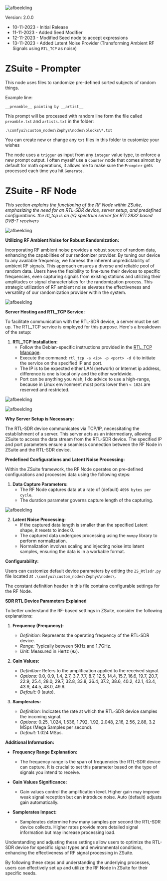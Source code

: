 ![afbeelding](https://github.com/TheBarret/ZSuite/assets/25234371/309a5f2c-81cb-496c-bb79-a34b56d08807)


Version: 2.0.0
- 10-11-2023 - Initial Release
- 11-11-2023 - Added Seed Modifier
- 12-11-2023 - Modified Seed node to accept expressions
- 13-11-2023 - Added Latent Noise Provider (Transforming Ambient RF Signals using `RTL_TCP` as noise)


# ZSuite - Prompter

This node uses files to randomize pre-defined sorted subjects of random things.

Example line:

`__preamble__ painting by __artist__`

This prompt will be processed with random line form the file called `preamble.txt` and `artists.txt` in the folder:

`.\comfyui\custom_nodes\Zephys\nodes\blocks\*.txt`

You can create new or change any `txt` files in this folder to customize your wishes

The node uses a `trigger` as input from any `integer` value type, to enforce a new prompt output.
I often myself use a `Counter` node that comes almost by default for math operations, it allows
me to make sure the `Prompter` gets processed each time you hit `Generate`.


# ZSuite - RF Node

*This section explains the functioning of the RF Node within ZSuite, emphasizing the need for an RTL-SDR device, server setup, and predefined configurations.
the rtl_tcp is an I/Q spectrum server for RTL2832 based DVB-T receivers*

![afbeelding](https://hackaday.com/wp-content/uploads/2017/09/dongle.png)


**Utilizing RF Ambient Noise for Robust Randomization:**

Incorporating RF ambient noise provides a robust source of random data, enhancing the capabilities of our randomizer provider. By tuning our device to any available frequency, we harness the inherent unpredictability of ambient RF signals. This approach ensures a diverse and reliable pool of random data. Users have the flexibility to fine-tune their devices to specific frequencies, even capturing signals from existing stations and utilizing their amplitudes or signal characteristics for the randomization process. This strategic utilization of RF ambient noise elevates the effectiveness and versatility of our randomization provider within the system.

![afbeelding](https://github.com/TheBarret/ZSuite/assets/25234371/44123c41-493e-41bf-815b-7c700da6d134)



**Server Hosting and RTL_TCP Service:**

To facilitate communication with the RTL-SDR device, a server must be set up. The RTL_TCP service is employed for this purpose. Here's a breakdown of the setup:

1. **RTL_TCP Installation:**
   - Follow the Debian-specific instructions provided in the [RTL_TCP Manpage](https://manpages.debian.org/testing/rtl-sdr/rtl_tcp.1.en.html).
   - Execute the command: `rtl_tcp -a <ip> -p <port> -d 0` to initiate the service on the specified IP and port.
   - The IP is to be expected either LAN (network) or Internet ip address, difference is one is local only and the other worldwide.
   - Port can be anything you wish, I do advice to use a high-range, because in Linux environment most ports lower then `< 1024` are reserved and restricted.

![afbeelding](https://github.com/TheBarret/ZSuite/assets/25234371/fd5e517c-c3bd-4ad6-a219-c61648bf757c)

![afbeelding](https://github.com/TheBarret/ZSuite/assets/25234371/c333f042-ff4c-41f7-9581-c667fe02db82)

**Why Server Setup is Necessary:**

The RTL-SDR device communicates via TCP/IP, necessitating the establishment of a server. This server acts as an intermediary, allowing ZSuite to access the data stream from the RTL-SDR device. The specified IP and port parameters ensure a seamless connection between the RF Node in ZSuite and the RTL-SDR device.

**Predefined Configurations and Latent Noise Processing:**

Within the ZSuite framework, the RF Node operates on pre-defined configurations and processes data using the following steps:

1. **Data Capture Parameters:**
   - The RF Node captures data at a rate of (default) `4096 bytes per cycle`.
   - The duration parameter governs capture length of the capturing.

![afbeelding](https://github.com/TheBarret/ZSuite/assets/25234371/b13f7ca0-5b76-4210-9c2d-0636c4400721)


2. **Latent Noise Processing:**
   - If the captured data length is smaller than the specified Latent shape, it resets to index 0.
   - The captured data undergoes processing using the `numpy` library to perform normalization.
   - Normalization involves scaling and injecting noise into latent samples, ensuring the data is in a workable format.

**Configurability:**

Users can customize default device parameters by editing the `ZS_Rtlsdr.py` file located at `.\comfyui\custom_nodes\Zephys\nodes\`.

The constant definition header in this file contains configurable settings for the RF Node.

**SDR RTL Device Parameters Explained**

To better understand the RF-based settings in ZSuite, consider the following explanations:

1. **Frequency (Frequnecy):**
   - *Definition:* Represents the operating frequency of the RTL-SDR device.
   - *Range:* Typically between 5KHz and 1.7GHz.
   - *Unit:* Measured in Hertz (`Hz`).

2. **Gain Values:**
   - *Definition:* Refers to the amplification applied to the received signal.
   - *Options:* 0.0, 0.9, 1.4, 2.7, 3.7, 7.7, 8.7, 12.5, 14.4, 15.7, 16.6, 19.7, 20.7, 22.9, 25.4, 28.0, 29.7, 32.8, 33.8, 36.4, 37.2, 38.6, 40.2, 42.1, 43.4, 43.9, 44.5, 48.0, 49.6.
   - *Default:* 0 (auto).

3. **Samplerates:**
   - *Definition:* Indicates the rate at which the RTL-SDR device samples the incoming signal.
   - *Options:* 0.25, 1.024, 1.536, 1.792, 1.92, 2.048, 2.16, 2.56, 2.88, 3.2 MSps (Mega Samples per second).
   - *Default:* 1.024 MSps.

**Additional Information:**

- **Frequency Range Explanation:**
  - The frequency range is the span of frequencies the RTL-SDR device can capture. It is crucial to set this parameter based on the type of signals you intend to receive.

- **Gain Values Significance:**
  - Gain values control the amplification level. Higher gain may improve weak signal reception but can introduce noise. Auto (default) adjusts gain automatically.

- **Samplerates Impact:**
  - Samplerates determine how many samples per second the RTL-SDR device collects. Higher rates provide more detailed signal information but may increase processing load.

Understanding and adjusting these settings allow users to optimize the RTL-SDR device for specific signal types and environmental conditions, enhancing the effectiveness of RF signal processing in ZSuite.

By following these steps and understanding the underlying processes, users can effectively set up and utilize the RF Node in ZSuite for their specific needs.

